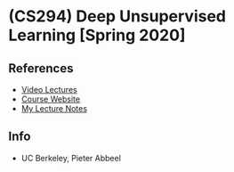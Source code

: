 # (CS294) Deep Unsupervised Learning [Spring 2020]

## References
* [Video Lectures](https://www.youtube.com/playlist?list=PLwRJQ4m4UJjPiJP3691u-qWwPGVKzSlNP)
* [Course Website](https://sites.google.com/view/berkeley-cs294-158-sp20/home)
* [My Lecture Notes](https://github.com/notebook-org/robotics/blob/master/AI/CS294%20Deep%20UnSupervised%20Learning/index.md)

## Info
- UC Berkeley, Pieter Abbeel
